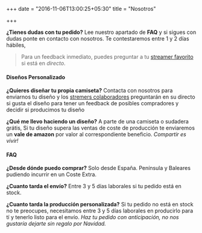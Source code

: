 +++
date = "2016-11-06T13:00:25+05:30"
title = "Nosotros"

+++

**¿Tienes dudas con tu pedido?** Lee nuestro apartado de **FAQ** y si sigues con dudas ponte en contacto con nosotros. Te contestaremos entre 1 y 2 días hábiles, 

> Para un feedback inmediato, puedes preguntar a tu [streamer favorito](/about) si está en *directo*.

#### Diseños Personalizado
**¿Quieres diseñar tu propia camiseta?** Contacta con nosotros para enviarnos tu diseño y los [stremers colaboradores](/about) preguntarán en su directo si gusta el diseño para tener un feedback de posibles compradores y decidir si producimos tu diseño

**¿Qué me llevo haciendo un diseño?** A parte de una camiseta o sudadera grátis, Si tu diseño supera las ventas de coste de producción te enviaremos un **vale de amazon** por valor al correspondiente beneficio. *Compartir es vivir!*

#### FAQ
**¿Desde dónde puedo comprar?** Solo desde España. Península y Baleares pudiendo incurrir en un Coste Extra.

**¿Cuanto tarda el envío?** Entre 3 y 5 días laborales si tu pedido está en stock.

**¿Cuanto tarda la producción personalizada?** Si tu pedido no está en stock no te preocupes, necesitamos entre 3 y 5 días laborales en producirlo para tí y tenerlo listo para el envío. 
*Haz tu pedido con anticipación, no nos gustaría dejarte sin regalo por Navidad.*
